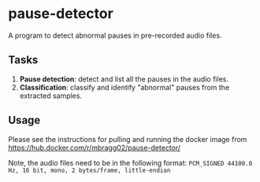 # pause-detector

A program to detect abnormal pauses in pre-recorded audio files.

## Tasks
1. **Pause detection**: detect and list all the pauses in the audio files.
2. **Classification**: classify and identify "abnormal" pauses from the extracted samples.

## Usage

Please see the instructions for pulling and running the docker image from https://hub.docker.com/r/mbragg02/pause-detector/

Note, the audio files need to be in the following format: `PCM_SIGNED 44100.0 Hz, 16 bit, mono, 2 bytes/frame, little-endian`
